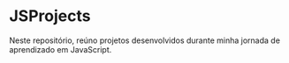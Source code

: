 # JSProjects

Neste repositório, reúno projetos desenvolvidos durante minha jornada de aprendizado em JavaScript.
